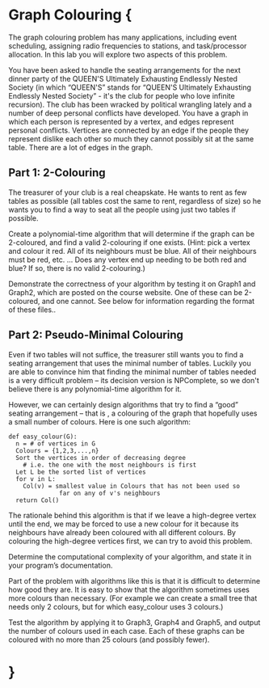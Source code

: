 # Graph Colouring {

The graph colouring problem has many applications, including event scheduling, assigning
radio frequencies to stations, and task/processor allocation. In this lab you will explore two
aspects of this problem.

You have been asked to handle the seating arrangements for the next dinner party of the
QUEEN'S Ultimately Exhausting Endlessly Nested Society (in which “QUEEN'S” stands for
“QUEEN'S Ultimately Exhausting Endlessly Nested Society” - it's the club for people who
love infinite recursion). The club has been wracked by political wrangling lately and a
number of deep personal conflicts have developed. You have a graph in which each person is
represented by a vertex, and edges represent personal conflicts. Vertices are connected by an
edge if the people they represent dislike each other so much they cannot possibly sit at the
same table. There are a lot of edges in the graph.

## Part 1: 2-Colouring
 
The treasurer of your club is a real cheapskate. He wants to rent as few tables as possible (all
tables cost the same to rent, regardless of size) so he wants you to find a way to seat all the
people using just two tables if possible.

Create a polynomial-time algorithm that will determine if the graph can be 2-coloured, and
find a valid 2-colouring if one exists. (Hint: pick a vertex and colour it red. All of its
neighbours must be blue. All of their neighbours must be red, etc. ... Does any vertex end up
needing to be both red and blue? If so, there is no valid 2-colouring.)

Demonstrate the correctness of your algorithm by testing it on Graph1 and Graph2, which are
posted on the course website. One of these can be 2-coloured, and one cannot. See below for
information regarding the format of these files..

## Part 2: Pseudo-Minimal Colouring

Even if two tables will not suffice, the treasurer still wants you to find a seating arrangement
that uses the minimal number of tables. Luckily you are able to convince him that finding the
minimal number of tables needed is a very difficult problem – its decision version is NPComplete,
so we don't believe there is any polynomial-time algorithm for it.

However, we can certainly design algorithms that try to find a “good” seating arrangement –
that is , a colouring of the graph that hopefully uses a small number of colours. Here is one
such algorithm:

```
def easy_colour(G):
  n = # of vertices in G
  Colours = {1,2,3,...,n}
  Sort the vertices in order of decreasing degree
    # i.e. the one with the most neighbours is first
  Let L be the sorted list of vertices
  for v in L:
    Col(v) = smallest value in Colours that has not been used so
              far on any of v's neighbours
  return Col()
```

The rationale behind this algorithm is that if we leave a high-degree vertex until the end, we
may be forced to use a new colour for it because its neighbours have already been coloured
with all different colours. By colouring the high-degree vertices first, we can try to avoid this
problem.

Determine the computational complexity of your algorithm, and state it in your program’s
documentation.

Part of the problem with algorithms like this is that it is difficult to determine how good they
are. It is easy to show that the algorithm sometimes uses more colours than necessary. (For
example we can create a small tree that needs only 2 colours, but for which easy_colour uses 3
colours.)

Test the algorithm by applying it to Graph3, Graph4 and Graph5, and output the number of
colours used in each case. Each of these graphs can be coloured with no more than 25 colours
(and possibly fewer). 

# }
